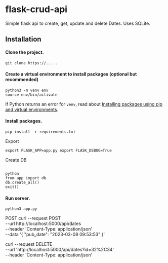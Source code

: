 # flask-crud-api
Simple flask api to create, get, update and delete Dates. Uses SQLite.
## Installation
#### Clone the project.
```
git clone https://.....
```
#### Create a virtual environment to install packages (optional but recommended)
```
python3 -m venv env
source env/bin/activate
```
If Python returns an error for `venv`, read about [Installing packages using pip and virtual environments](https://packaging.python.org/guides/installing-using-pip-and-virtual-environments/).
#### Install packages.
```
pip install -r requirements.txt

```
Export
```
export FLASK_APP=app.py export FLASK_DEBUG=True
```

Create DB
```

python
from app import db 
db.create_all() 
exit()
```



#### Run server.
```
python3 app.py
```





POST 
curl --request POST \
  --url http://localhost:5000/api/dates \
  --header 'Content-Type: application/json' \
  --data '{
	"pub_date": "2023-03-08 09:53:53"
}'

curl --request DELETE \
  --url 'http://localhost:5000/api/dates?id=32%2C34' \
  --header 'Content-Type: application/json'




